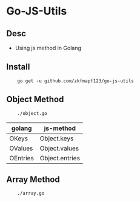 # Go-JS-Utils

## Desc

- Using js method in Golang

## Install

```
    go get -u github.com/zkfmapf123/go-js-utils
```

## Object Method

```sh
    ./object.go
```

|golang|js-method|
|---|---|
|OKeys|Object.keys|
|OValues|Object.values|
|OEntries|Object.entries|

## Array Method

```sh
    ./array.go
```